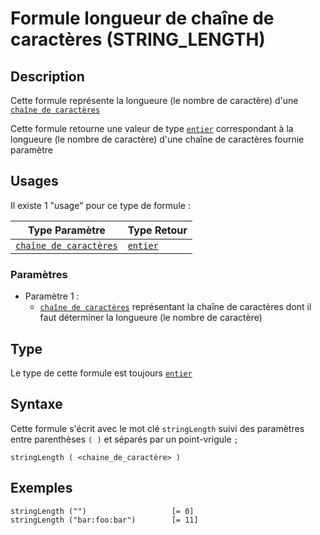 # Formule longueur de chaîne de caractères (STRING_LENGTH)
## Description
Cette formule représente la longueure (le nombre de caractère) d'une [`chaîne de caractères`][valeur-de-retour] 

Cette formule retourne une valeur de type [`entier`][valeur-de-retour] correspondant à la longueure (le nombre de caractère) d'une chaîne de caractères fournie paramètre

## Usages
Il existe 1 "usage" pour ce type de formule :

|Type Paramètre|Type Retour|
|--------------|-----------|
|[`chaîne de caractères`][valeur-de-retour]|[`entier`][valeur-de-retour]|

### Paramètres
- Paramètre 1 :
    - [`chaîne de caractères`][valeur-de-retour] représentant la chaîne de caractères dont il faut déterminer la longueure (le nombre de caractère)

## Type
Le type de cette formule est toujours [`entier`][valeur-de-retour]

## Syntaxe
Cette formule s'écrit avec le mot clé `stringLength` suivi des paramètres entre parenthèses `( )` et séparés par un point-vrigule `;`

    stringLength ( <chaine_de_caractère> )

## Exemples
    stringLength ("")                   [= 0]
    stringLength ("bar:foo:bar")        [= 11]
    

[valeur-de-retour]: ../../lexique.md#valeur-de-retour